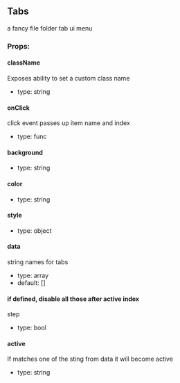 ## Tabs
a fancy file folder tab ui menu

### Props:

#### className
Exposes ability to set a custom class name
 - type: string

#### onClick
click event passes up item name and index
 - type: func

#### background
 - type: string

#### color
 - type: string

#### style
 - type: object

#### data
string names for tabs
 - type: array
 - default: []

#### if defined, disable all those after active index
  
  step
 - type: bool

#### active
If matches one of the sting from data it will become active
 - type: string

